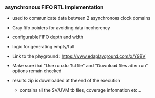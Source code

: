 ### asynchronous FIFO RTL implementation

- used to communicate data between 2 asynchronous clock domains
- Gray fifo pointers for avoiding data incoherency
- configurable FIFO depth and width
- logic for generating empty/full

- Link to the playground : https://www.edaplayground.com/x/Y9BV
- Make sure that "Use run.do Tcl file" and "Download files after run" options remain checked 
- results.zip is downloaded at the end of the execution
    - contains all the SV/UVM tb files, coverage information etc...
    